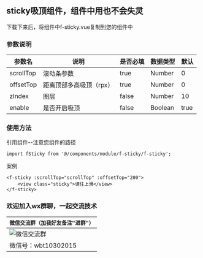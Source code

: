 ## sticky吸顶组件，组件中用也不会失灵

下载下来后，将组件中f-sticky.vue复制到您的组件中

### 参数说明

| 参数名     | 说明						| 是否必填	| 数据类型	| 默认		|
| -------	| -------					| -------	| -------	| -------	|
| scrollTop	| 滚动条参数				    |  true		|  Number	|    0		|
| offsetTop	| 距离顶部多高吸顶（rpx）	    |  true		|  Number	|    0		|
| zIndex	| 图层						|  false	|  Number	|    10		|
| enable	| 是否开启吸顶				|  false	|  Boolean	|    true	|

### 使用方法

引用组件--注意您组件的路径
```
import fSticky from '@/components/module/f-sticky/f-sticky';
```

案例

```
<f-sticky :scrollTop="scrollTop" :offsetTop="200">
	<view class="sticky">请往上滑</view>
</f-sticky>
```

### 欢迎加入wx群聊，一起交流技术

| `微信交流群（加我好友备注"进群"）`                  |
|--------------------------- |
|![微信交流群](https://img02.163.gg/img/1/19/33/61/1193361-dtzzkprpse.jpg!YM0000)|
|微信号：wbt10302015|

